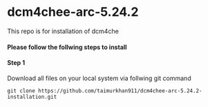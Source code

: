 # dcm4chee-arc-5.24.2
This repo is for installation of dcm4che
#### Please follow the follwing steps to install
#### Step 1 
Download all files on your local system via follwing git command
```
git clone https://github.com/taimurkhan911/dcm4chee-arc-5.24.2-installation.git
```
